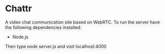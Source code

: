 Chattr
======

A video chat communication site based on WebRTC. To run the server have the following dependencies installed:

- Node.js 

Then type node server.js and visit localhost:4000
